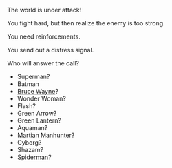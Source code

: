 The world is under attack!

You fight hard, but then realize the enemy is too strong.

You need reinforcements.

You send out a distress signal.

Who will answer the call?

  - Superman?
  - Batman
  - [Bruce Wayne](./batman/batman.md)?
  - Wonder Woman?
  - Flash?
  - Green Arrow?
  - Green Lantern?
  - Aquaman?
  - Martian Manhunter?
  - Cyborg?
  - Shazam?
  - [Spiderman](./spiderman/spiderman.md)?

